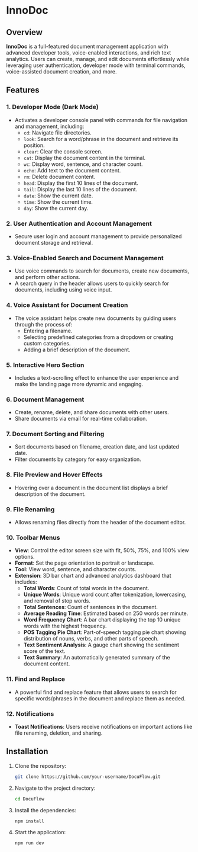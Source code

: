# InnoDoc

## Overview

**InnoDoc** is a full-featured document management application with advanced developer tools, voice-enabled interactions, and rich text analytics. Users can create, manage, and edit documents effortlessly while leveraging user authentication, developer mode with terminal commands, voice-assisted document creation, and more.

## Features

### 1. Developer Mode (Dark Mode)
- Activates a developer console panel with commands for file navigation and management, including:
  - `cd`: Navigate file directories.
  - `look`: Search for a word/phrase in the document and retrieve its position.
  - `clear`: Clear the console screen.
  - `cat`: Display the document content in the terminal.
  - `wc`: Display word, sentence, and character count.
  - `echo`: Add text to the document content.
  - `rm`: Delete document content.
  - `head`: Display the first 10 lines of the document.
  - `tail`: Display the last 10 lines of the document.
  - `date`: Show the current date.
  - `time`: Show the current time.
  - `day`: Show the current day.

### 2. User Authentication and Account Management
- Secure user login and account management to provide personalized document storage and retrieval.

### 3. Voice-Enabled Search and Document Management
- Use voice commands to search for documents, create new documents, and perform other actions.
- A search query in the header allows users to quickly search for documents, including using voice input.

### 4. Voice Assistant for Document Creation
- The voice assistant helps create new documents by guiding users through the process of:
  - Entering a filename.
  - Selecting predefined categories from a dropdown or creating custom categories.
  - Adding a brief description of the document.

### 5. Interactive Hero Section
- Includes a text-scrolling effect to enhance the user experience and make the landing page more dynamic and engaging.

### 6. Document Management
- Create, rename, delete, and share documents with other users.
- Share documents via email for real-time collaboration.

### 7. Document Sorting and Filtering
- Sort documents based on filename, creation date, and last updated date.
- Filter documents by category for easy organization.

### 8. File Preview and Hover Effects
- Hovering over a document in the document list displays a brief description of the document.

### 9. File Renaming
- Allows renaming files directly from the header of the document editor.

### 10. Toolbar Menus
- **View**: Control the editor screen size with fit, 50%, 75%, and 100% view options.
- **Format**: Set the page orientation to portrait or landscape.
- **Tool**: View word, sentence, and character counts.
- **Extension**: 3D bar chart and advanced analytics dashboard that includes:
  - **Total Words**: Count of total words in the document.
  - **Unique Words**: Unique word count after tokenization, lowercasing, and removal of stop words.
  - **Total Sentences**: Count of sentences in the document.
  - **Average Reading Time**: Estimated based on 250 words per minute.
  - **Word Frequency Chart**: A bar chart displaying the top 10 unique words with the highest frequency.
  - **POS Tagging Pie Chart**: Part-of-speech tagging pie chart showing distribution of nouns, verbs, and other parts of speech.
  - **Text Sentiment Analysis**: A gauge chart showing the sentiment score of the text.
  - **Text Summary**: An automatically generated summary of the document content.

### 11. Find and Replace
- A powerful find and replace feature that allows users to search for specific words/phrases in the document and replace them as needed.

### 12. Notifications
- **Toast Notifications**: Users receive notifications on important actions like file renaming, deletion, and sharing.

## Installation

1. Clone the repository:
   ```bash
   git clone https://github.com/your-username/DocuFlow.git
2. Navigate to the project directory:
    ```bash
    cd DocuFlow
3. Install the dependencies:
    ```bash
    npm install
4. Start the application:
    ```bash
    npm run dev

